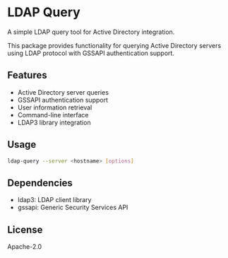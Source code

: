# LDAP Query

A simple LDAP query tool for Active Directory integration.

This package provides functionality for querying Active Directory servers using LDAP protocol with GSSAPI authentication support.

## Features

- Active Directory server queries
- GSSAPI authentication support
- User information retrieval
- Command-line interface
- LDAP3 library integration

## Usage

```bash
ldap-query --server <hostname> [options]
```

## Dependencies

- ldap3: LDAP client library
- gssapi: Generic Security Services API

## License

Apache-2.0
